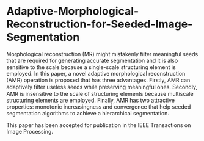 # Adaptive-Morphological-Reconstruction-for-Seeded-Image-Segmentation
Morphological reconstruction (MR) might mistakenly filter meaningful seeds that are required for generating accurate segmentation and it is also sensitive to the scale because a single-scale structuring element is employed. In this paper, a novel adaptive morphological reconstruction (AMR) operation is proposed that has three advantages. Firstly, AMR can adaptively ﬁlter useless seeds while preserving meaningful ones. Secondly, AMR is insensitive to the scale of structuring elements because multiscale structuring elements are employed. Finally, AMR has two attractive properties: monotonic increasingness and convergence that help seeded segmentation algorithms to achieve a hierarchical segmentation.

This paper has been accepted for publication in the IEEE Transactions on Image Processing.
